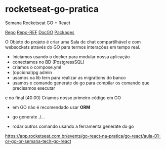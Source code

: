 # rocketseat-go-pratica
Semana Rocketseat GO + React

[Repo](https://github.com/rocketseat-education/semana-tech-go-react-server)
[Repo-REF](https://github.com/rocketseat-education/semana-tech-go-react-server)
[DocGO](https://go.dev/doc/install)
[Packages](https://pkg.go.dev/)

O Objeto do projeto é criar uma Sala de chat compartilhável e com websockets através do GO para termos interações em tempo real.

- Iniciamos usando o docker para modular nossa aplicação
- conectamos no BD (PostgressSQL)
- criamos o compose.yml
- (opcional)pg admin 
- usamos oa lib tern para realizar as migrations do banco
- usamos o comando generate do go para compilar os comando que precisamos executar

e no final (40:00)
Criamos nosso primeiro código em GO 

- em GO não é recomendado usar **ORM**

- go generate ./...
-   rodar outros comando usando a ferramenta generate do go

https://app.rocketseat.com.br/events/go-react-na-pratica/go-react/aula-01-or-go-or-semana-tech-go-react